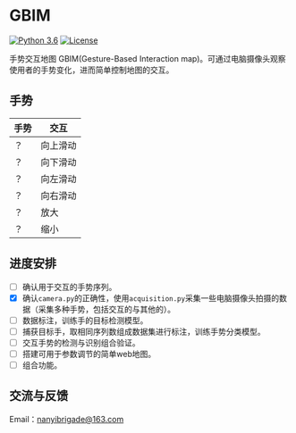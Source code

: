 # GBIM

[![Python 3.6](https://img.shields.io/badge/python-3.6+-blue.svg)](https://www.python.org/downloads/release/python-360/) [![License](https://img.shields.io/badge/license-Apache%202-blue.svg)](LICENSE)

手势交互地图 GBIM(Gesture-Based Interaction map)。可通过电脑摄像头观察使用者的手势变化，进而简单控制地图的交互。

## 手势

| 手势 | 交互     |
| ---- | -------- |
| ？   | 向上滑动 |
| ？   | 向下滑动 |
| ？   | 向左滑动 |
| ？   | 向右滑动 |
| ？   | 放大     |
| ？   | 缩小     |

## 进度安排

- [ ] 确认用于交互的手势序列。
- [x] 确认`camera.py`的正确性，使用`acquisition.py`采集一些电脑摄像头拍摄的数据（采集多种手势，包括交互的与其他的）。
- [ ] 数据标注，训练手的目标检测模型。
- [ ] 捕获目标手，取相同序列数组成数据集进行标注，训练手势分类模型。
- [ ] 交互手势的检测与识别组合验证。
- [ ] 搭建可用于参数调节的简单web地图。
- [ ] 组合功能。

## 交流与反馈

Email：nanyibrigade@163.com
